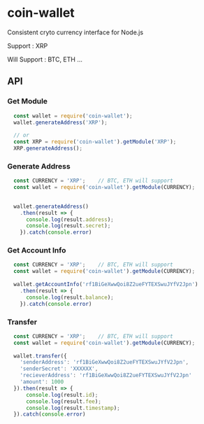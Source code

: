 # coin-wallet

Consistent cryto currency interface for Node.js

Support : XRP

Will Support : BTC, ETH ...

## API
### Get Module
```javascript
  const wallet = require('coin-wallet');
  wallet.generateAddress('XRP');
  
  // or
  const XRP = require('coin-wallet').getModule('XRP');
  XRP.generateAddress();
```


### Generate Address

```javascript
  const CURRENCY = 'XRP';    // BTC, ETH will support
  const wallet = require('coin-wallet').getModule(CURRENCY);

  
  wallet.generateAddress()
    .then(result => {
      console.log(result.address);
      console.log(result.secret);
    }).catch(console.error)
```

### Get Account Info

```javascript
  const CURRENCY = 'XRP';    // BTC, ETH will support
  const wallet = require('coin-wallet').getModule(CURRENCY);
  
  wallet.getAccountInfo('rf1BiGeXwwQoi8Z2ueFYTEXSwuJYfV2Jpn')
    .then(result => {
      console.log(result.balance);
    }).catch(console.error)
```

### Transfer

```javascript
  const CURRENCY = 'XRP';    // BTC, ETH will support
  const wallet = require('coin-wallet').getModule(CURRENCY);
  
  wallet.transfer({
    'senderAddress': 'rf1BiGeXwwQoi8Z2ueFYTEXSwuJYfV2Jpn',
    'senderSecret': 'XXXXXX',
    'recieverAddress': 'rf1BiGeXwwQoi8Z2ueFYTEXSwuJYfV2Jpn'
    'amount': 1000
  }).then(result => {
      console.log(result.id);
      console.log(result.fee);
      console.log(result.timestamp);
  }).catch(console.error)
```
